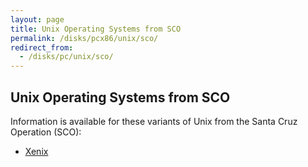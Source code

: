 ```yaml
---
layout: page
title: Unix Operating Systems from SCO
permalink: /disks/pcx86/unix/sco/
redirect_from:
  - /disks/pc/unix/sco/
---
```


Unix Operating Systems from SCO
---

Information is available for these variants of Unix from the Santa Cruz Operation (SCO):

* [Xenix](xenix/)
